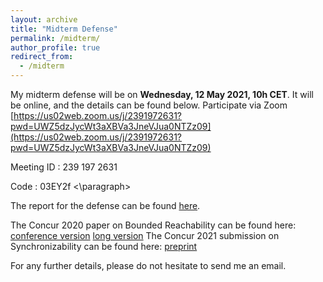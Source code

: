 ```yaml
---
layout: archive
title: "Midterm Defense"
permalink: /midterm/
author_profile: true
redirect_from:
  - /midterm
---
```


My midterm defense will be on **Wednesday, 12 May 2021, 10h CET**. It will be online, and the details can be found below.
<paragraph>
Participate via Zoom
[https://us02web.zoom.us/j/2391972631?pwd=UWZ5dzJycWt3aXBVa3JneVJua0NTZz09](https://us02web.zoom.us/j/2391972631?pwd=UWZ5dzJycWt3aXBVa3JneVJua0NTZz09)

Meeting ID : 239 197 2631

Code : 03EY2f
<\paragraph>

The report for the defense can be found [here](midterm/Amrita_report.pdf).

The Concur 2020 paper on Bounded Reachability can be found here: [conference version](midterm/concur-conf-version.pdf) [long version](midterm/concur-long-version-2020.pdf)
The Concur 2021 submission on Synchronizability can be found here: [preprint](midterm/concur2021.pdf)

For any further details, please do not hesitate to send me an email.

